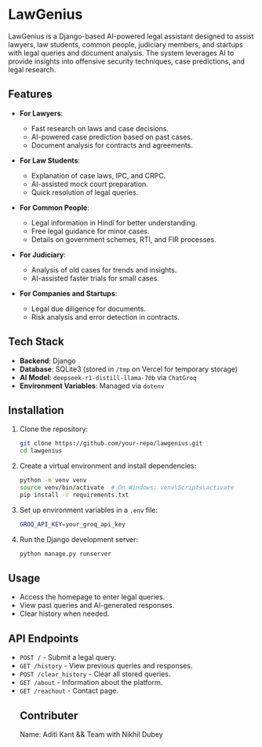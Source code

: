 # LawGenius

LawGenius is a Django-based AI-powered legal assistant designed to assist lawyers, law students, common people, judiciary members, and startups with legal queries and document analysis. The system leverages AI to provide insights into offensive security techniques, case predictions, and legal research.

## Features
- **For Lawyers**:
  - Fast research on laws and case decisions.
  - AI-powered case prediction based on past cases.
  - Document analysis for contracts and agreements.

- **For Law Students**:
  - Explanation of case laws, IPC, and CRPC.
  - AI-assisted mock court preparation.
  - Quick resolution of legal queries.

- **For Common People**:
  - Legal information in Hindi for better understanding.
  - Free legal guidance for minor cases.
  - Details on government schemes, RTI, and FIR processes.

- **For Judiciary**:
  - Analysis of old cases for trends and insights.
  - AI-assisted faster trials for small cases.

- **For Companies and Startups**:
  - Legal due diligence for documents.
  - Risk analysis and error detection in contracts.

## Tech Stack
- **Backend**: Django
- **Database**: SQLite3 (stored in `/tmp` on Vercel for temporary storage)
- **AI Model**: `deepseek-r1-distill-llama-70b` via `ChatGroq`
- **Environment Variables**: Managed via `dotenv`

## Installation
1. Clone the repository:
   ```sh
   git clone https://github.com/your-repo/lawgenius.git
   cd lawgenius
   ```
2. Create a virtual environment and install dependencies:
   ```sh
   python -m venv venv
   source venv/bin/activate  # On Windows: venv\Scripts\activate
   pip install -r requirements.txt
   ```
3. Set up environment variables in a `.env` file:
   ```sh
   GROQ_API_KEY=your_groq_api_key
   ```
4. Run the Django development server:
   ```sh
   python manage.py runserver
   ```

## Usage
- Access the homepage to enter legal queries.
- View past queries and AI-generated responses.
- Clear history when needed.

## API Endpoints
- `POST /` - Submit a legal query.
- `GET /history` - View previous queries and responses.
- `POST /clear_history` - Clear all stored queries.
- `GET /about` - Information about the platform.
- `GET /reachout` - Contact page.
  ##  Contributer
  Name: Aditi Kant && Team with Nikhil Dubey
  
  




